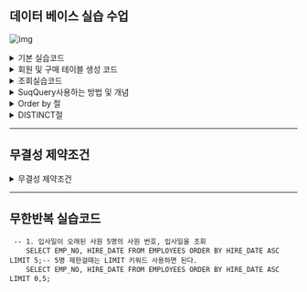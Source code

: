 ## 데이터 베이스 실습 수업 
![img](./.png)
<details>
<summary>기본 실습코드</summary>
<div markdown="1">


```jql

실습 코드 
--1월 16일 오후 수업 
use employees;
select emp_no from employees;
select * from employees.titles; -- 모든 컬럼을 출력하는 문 
select emp_no,to_date from titles;
/*
employees의 데이터베이스를 이용한 쿼리문을 연습하고 있습니다. 
*/

--1. 현재 데이터베이스의 모든 테이블의 정보를 출력하세요
show table status;

--2. 테이블의 이름만 간단히 보려면
show tables;

--3. employees 테이블의 열이 무엇이 있는지 출력하세요
desc employees;

--4. employees 테이블로 부터 first_name과 gender,gire_date을 조회하여
이름,성별,회사 입사일로 컬럼명을 변경하여 출력하세요

select first_name as "이름",
gender as "성별",
hire_date '회사 입사일' from employees;
````



</div>
</details>




<details>
<summary>회원 및 구매 테이블 생성 코드 </summary>
<div markdown="1">

```jql
DROP DATABASE IF EXISTS sqldb;
CREATE DATABASE sqldb;
USE sqldb;

-- 테이블 생성 

CREATE TABLE usertb1 -- 회원테이블
(userid CHAR(8) NOT NULL PRIMARY KEY,
name VARCHAR(10) NOT NULL,
birthYear INT NOT NULL,
addr CHAR(2) NOT NULL, -- 지역 경기, 서울, 경남 2글자만 입력
mobile1 CHAR(3),
bobile2 CHAR(8), -- 하이픈 제외 휴대폰 전화번호
hight SMALLINT, -- 키
mDate DATE -- 회원 가입일 
); 

CREATE TABLE buytb1 -- 회원 구매 테이블 데이터에 영문자는 1byte, 한글은 2byte를 할당한다. 
(num INT AUTO_INCREMENT NOT NULL PRIMARY KEY,  -- 순번 
userID CHAR(8) NOT NULL, -- 아이디(FK)로사용할 것임 
prodName CHAR(6) NOT NULL, -- 물품명 
groupName CHAR(4), -- 분류 
price INT NOT NULL, -- 단가 
amout SMALLINT NOT NULL, -- 수량 
FOREIGN KEY(userid) REFERENCES usertb1(userid)
);


```
</div>
</details>


<details>
<summary>조회실습코드 </summary>
<div markdown="1">

```jql

-- 1. sqldb 선택하고 , 사용자 중 김경호 씨의 정보를 출력하세요 
select * from usertbl where name = '김경호';

-- 2. 1970년 이후에 출생하고 신장이 182이상인 사람의 아이디와 이름을 조회하세요 

select userid,name from usertbl 
where height >=182;

-- 3. 키가 180~ 183 사이인 사람 아이디 이름 키 조회 
select userid,name height
from usertbl
where height between 180 and 183;

-- 4. 지역이 경남과 경북인 사람의 정보를 조회 하세요 ( 논리 연산과 in연산 사용해서 두가지 
select * from usertbl;

select * from usertbl 
where  addr = '경남' or addr ='경북';

 -- in 사용 하는 경우 
select * from usertbl
where addr  in('경남','경북');

-- 5. 이름이 김으로 시작하는 사람 
select name, height from usertbl
where name like '김%';

-- 6. 이름이 종신인 사람의 이름과 키를 검색 
select name, height from usertbl
where name like '_종신%';



```

</div>
</details>

<details>
<summary>SuqQuery사용하는 방법 및 개념   </summary>
<div markdown="1">
 
## SubQuery

 - 서브쿼리는 하나의 조건반환값으로만 조회가 가능하다. 
만약 다르게 조회하게 싶다면 some, any, all 등 앞에 붙여 줘야 한다.
 - 밑에 예시를 한번 보자 
 - some은 any와 동일하다 
 - all은 모두를 만족해야한다 (and조건이라고생각하면 된다. )
   네, 근사적으로 말하면, `SOME`과 `ANY`는 논리 합(OR)의 개념에 가깝고, `ALL`은 논리 곱(AND)의 개념에 가깝습니다. 이 용어들은 주로 서브쿼리(Subquery)와 함께 사용되어 메인 쿼리와 서브쿼리 간의 관계를 나타내는데 사용됩니다.

1. **`SOME` 또는 `ANY`:** 서브쿼리의 결과 중 하나라도 조건을 만족하면 참입니다. 즉, 서브쿼리의 결과 중 어떤 값이라도 메인 쿼리의 조건을 충족하면 전체 조건이 참이 됩니다.

   예시:
    ```sql
    SELECT column_name
    FROM table_name
    WHERE column_name < SOME (SELECT another_column FROM another_table);
    ```

2. **`ALL`:** 서브쿼리의 결과가 모두 조건을 만족해야 참입니다. 모든 값이 조건을 충족해야 전체 조건이 참이 됩니다.

   예시:
    ```sql
    SELECT column_name
    FROM table_name
    WHERE column_name > ALL (SELECT another_column FROM another_table);
    ```

논리적으로, `SOME` 또는 `ANY`는 둘 중 하나만 참이면 됨에 반해, `ALL`은 모두 참이어야 합니다. 그러므로 `SOME` 또는 `ANY`가 논리 합(OR)에 가깝고, `ALL`이 논리 곱(AND)에 가깝다고 생각할 수 있습니다.

```jql
-- SubQuery (서브쿼리 : 하위쿼리) 쿼리문 안에 또 쿼리문이 들어 있는 것 

-- 김경호 보다 키가 크거나 같은 사람의 이름과 키를 출력 
--  이런경우 김겸호의 키를 먼저 조회 해야 한다. 

select name, height from usertbl where name = '김경호';
select name,height from usertbl where height > 177; -- 이 2줄을 하나로 합치는것이다. 
select name, height from usertbl 
	where height > (select height from usertbl where name = '김경호'); 
	-- 이렇게 합칠 수 있다. 
	
	-- 지역이 경남 사람의 키보다 키가 크거나 같은 사람의 이름과 키를 조회하세요.
select height from usertbl where addr = '경남';
select name, height from usertbl
where height >=  (select height from usertbl where addr = '경남'); 
-- 이러면 에러가 뜬다. 

 -- any를 붙이는 경우 
select name, height from usertbl
where height >=  any (select height from usertbl where addr = '경남'); -- 그래서 이렇게 any를 붙여줘야 한다. 
            서브쿼리는 조건이 하나의 반환값으로밖에 안되므로 이런 경우는 any를 붙여야 한다. 
 --all을 붙이는 경우           																 
select name, height from usertbl
where height >=  all (select height from usertbl where addr = '경남');       

--some을 붙이는 경우           																 
select name, height from usertbl
where height >=  all (select height from usertbl where addr = '경남');    

--in을 붙이는 경우           																 
select name, height from usertbl
where height in(select height from usertbl where addr = '경남');          

```

</div>
</details>

<details>
<summary>Order by 절    </summary>
<div markdown="1">

## Order by -> 원하는 순서대로 정렬하여 출력 


- 오름차순(asc) 기본, 내림차순(desc)
```jql
-- 1. 먼저 가입한 순서대로 회원의 이름과 가입일을 조회 
select name, mdate
from usertbl
order by mdate asc;

-- 2. 여러 정렬 조건 제시, 
-- 1-1.키가 큰 순서대로 정렬 하되, 만약 키가 같다면 
-- 1-2.이름 순으로 정렬하여 출력 
select name,height from usertbl
order by height desc, name asc;

```
</div>
</details>

<details>
<summary>DISTINCT절   </summary>
<div markdown="1">

```jql
-- 중복된 것은 거르고 하나만 ..DISTINCT 
-- 회원테이블에서 회원들의 거주지역이 몇군데인지 출력 
SELECT DISTINCT ADDR FROM USERTBL;
SELECT DISTINCT ADDR AS "거주지역" FROM USERTBL;

```
</div>
</details>

---
## 무결성 제약조건

<details>
<summary>무결성 제약조건   </summary>
<div markdown="1">



![img](무결성제약조건.png)


![img](무결성제약조건2.png)

아래 그림은 개체무결성제약조건 예시 표 

![img](개체무결성제약조건.png)

아래 그림은 참조 무결성 제약죠건 예시 표 

![img](참조무결성제약조건.png)
#### 아래그림은 표를 참조해서 글을 같이 볼것 
![img](참조무결성제약조건2.png)

![img](참조무결성제약조건3.png)

</div>
</details>

---

## 무한반복 실습코드 
```jql
 -- 1. 입사일이 오래된 사원 5명의 사원 번호, 입사일을 조회 
    SELECT EMP_NO, HIRE_DATE FROM EMPLOYEES ORDER BY HIRE_DATE ASC LIMIT 5;-- 5명 제한걸때는 LIMIT 키워드 사용하면 된다.
    SELECT EMP_NO, HIRE_DATE FROM EMPLOYEES ORDER BY HIRE_DATE ASC LIMIT 0,5;
```
